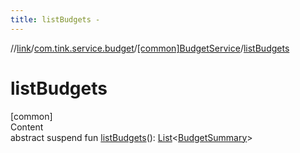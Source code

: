 ```yaml
---
title: listBudgets -
---
```

//[link](../../index.md)/[com.tink.service.budget](../index.md)/[[common]BudgetService](index.md)/[listBudgets](list-budgets.md)



# listBudgets  
[common]  
Content  
abstract suspend fun [listBudgets](list-budgets.md)(): [List](https://kotlinlang.org/api/latest/jvm/stdlib/kotlin.collections/-list/index.html)<[BudgetSummary](../../com.tink.model.budget/index.md#%5Bcom.tink.model.budget%2FBudgetSummary%2F%2F%2FPointingToDeclaration%2F%5D%2FClasslikes%2F1647702525)>  



